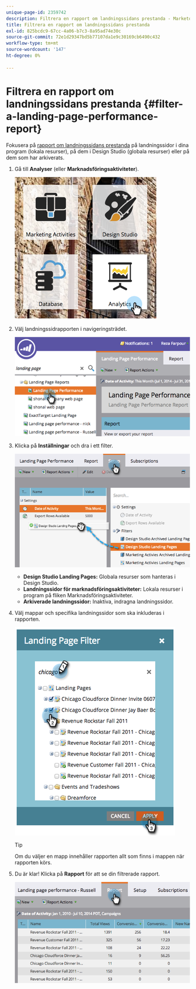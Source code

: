 ```yaml
---
unique-page-id: 2359742
description: Filtrera en rapport om landningssidans prestanda - Marketo Docs - produktdokumentation
title: Filtrera en rapport om landningssidans prestanda
exl-id: 825bcdc9-67cc-4a06-b7c3-8a95ad74e30c
source-git-commit: 72e1d29347bd5b77107da1e9c30169cb6490c432
workflow-type: tm+mt
source-wordcount: '147'
ht-degree: 0%

---
```


# Filtrera en rapport om landningssidans prestanda {#filter-a-landing-page-performance-report}

Fokusera på [rapport om landningssidans prestanda](/help/marketo/product-docs/demand-generation/landing-pages/understanding-landing-pages/landing-page-performance-report.md) på landningssidor i dina program (lokala resurser), på dem i Design Studio (globala resurser) eller på dem som har arkiverats.

1. Gå till **Analyser** (eller **Marknadsföringsaktiviteter**).

   ![](assets/analyticstile.png)

1. Välj landningssidrapporten i navigeringsträdet.

   ![](assets/image2014-9-18-15-3a46-3a6.png)

1. Klicka på **Inställningar** och dra i ett filter.

   ![](assets/image2014-9-18-15-3a46-3a16.png)

   * **Design Studio Landing Pages:** Globala resurser som hanteras i Design Studio.
   * **Landningssidor för marknadsföringsaktiviteter:** Lokala resurser i program på fliken Marknadsföringsaktiviteter.
   * **Arkiverade landningssidor:** Inaktiva, indragna landningssidor.

1. Välj mappar och specifika landningssidor som ska inkluderas i rapporten.

   ![](assets/image2014-9-18-15-3a46-3a47.png)

   >[!TIP]
   >
   >Om du väljer en mapp innehåller rapporten allt som finns i mappen när rapporten körs.

1. Du är klar! Klicka på **Rapport** för att se din filtrerade rapport.

   ![](assets/image2014-9-18-15-3a47-3a21.png)
